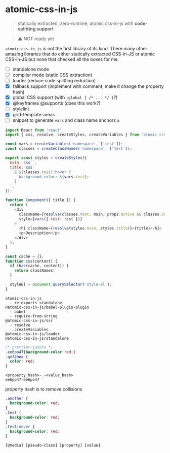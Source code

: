 # atomic-css-in-js

> statically extracted, zero-runtime, atomic css-in-js with **code-splitting support**

> ⚠️ NOT ready yet

`atomic-css-in-js` is not the first library of its kind. There many other amazing libraries that do either statically extracted CSS-in-JS or atomic CSS-in-JS but none that checked all the boxes for me.

- [ ] standalone mode
- [ ] compiler mode (static CSS extraction)
- [ ] loader (reduce code splitting reduction)
- [x] fallback support (implement with comment, make it change the property hash)
- [x] global CSS support (with `:global { /* ... */ }`?)
- [x] @keyframes @supports (does this work?)
- [ ] stylelint
- [x] grid-template-areas
- [ ] snippet to generate `vars` and class name anchors `a`

```js
import React from 'react';
import { css, resolve, createStyles, createVariables } from 'atomic-css-in-js';

const vars = createVariables('namespace', ['test']);
const classes = createClassNames('namespace', ['test']);

export const styles = createStyles({
  main: css``,
  title: css`
    & ${classes.test}:hover {
      background-color: ${vars.test};
    }
  `,
});

function Component({ title }) {
  return (
    <div
      className={resolve(classes.test, main, props.active && classes.someLon)}
      style={vars({ test: rest })}
    >
      <h1 className={resolve(styles.main, styles.title)}>{title}</h1>
      <p>Description</p>
    </div>
  );
}
```

```js
const cache = {};
function css(content) {
  if (has(cache, content)) {
    return classNames;
  }

  styleEl = document.querySelector('style-el');
}
```

```
atomic-css-in-js
  - re-exports standalone
@atomic-css-in-js/babel-plugin-plugin
  - babel
  - require-from-string
@atomic-css-in-js/ssr
  - resolve
  - createVariables
@atomic-css-in-js/loader
@atomic-css-in-js/standalone
```

```css
/* prettier-ignore */
.ee6po47{background-color:red;}
.qxf2hea {
  color: red;
}
```

```
<property_hash>-_-<value_hash>
ee6po47-ee6po47
```

property hash is to remove collisions

```css
.another {
  background-color: red;
}
.test {
  background-color: red;
}
.test:hover {
  background-color: red;
}
```

```
[@media] [pseudo-class] [property] [value]
```

```css
```
